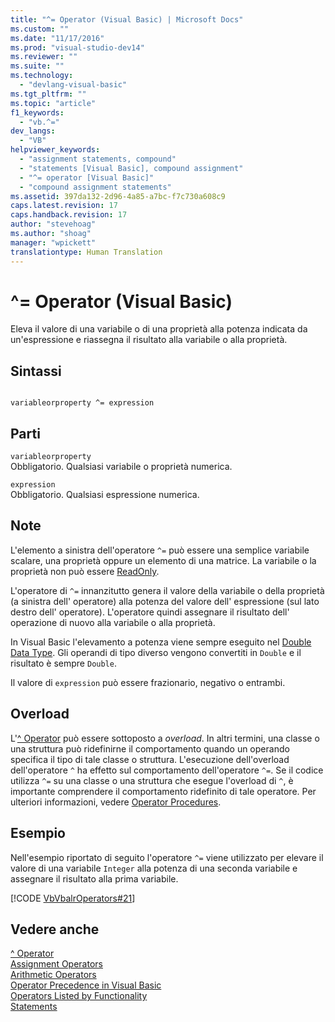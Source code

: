 ```yaml
---
title: "^= Operator (Visual Basic) | Microsoft Docs"
ms.custom: ""
ms.date: "11/17/2016"
ms.prod: "visual-studio-dev14"
ms.reviewer: ""
ms.suite: ""
ms.technology: 
  - "devlang-visual-basic"
ms.tgt_pltfrm: ""
ms.topic: "article"
f1_keywords: 
  - "vb.^="
dev_langs: 
  - "VB"
helpviewer_keywords: 
  - "assignment statements, compound"
  - "statements [Visual Basic], compound assignment"
  - "^= operator [Visual Basic]"
  - "compound assignment statements"
ms.assetid: 397da132-2d96-4a85-a7bc-f7c730a608c9
caps.latest.revision: 17
caps.handback.revision: 17
author: "stevehoag"
ms.author: "shoag"
manager: "wpickett"
translationtype: Human Translation
---
```

# ^= Operator (Visual Basic)
Eleva il valore di una variabile o di una proprietà alla potenza indicata da un'espressione e riassegna il risultato alla variabile o alla proprietà.  
  
## Sintassi  
  
```  
  
variableorproperty ^= expression  
```  
  
## Parti  
 `variableorproperty`  
 Obbligatorio.  Qualsiasi variabile o proprietà numerica.  
  
 `expression`  
 Obbligatorio.  Qualsiasi espressione numerica.  
  
## Note  
 L'elemento a sinistra dell'operatore `^=` può essere una semplice variabile scalare, una proprietà oppure un elemento di una matrice.  La variabile o la proprietà non può essere [ReadOnly](../../../visual-basic/language-reference/modifiers/readonly.md).  
  
 L'operatore di `^=` innanzitutto genera il valore della variabile o della proprietà \(a sinistra dell' operatore\) alla potenza del valore dell' espressione \(sul lato destro dell' operatore\).  L'operatore quindi assegnare il risultato dell' operazione di nuovo alla variabile o alla proprietà.  
  
 In Visual Basic l'elevamento a potenza viene sempre eseguito nel [Double Data Type](../../../visual-basic/language-reference/data-types/double-data-type.md).  Gli operandi di tipo diverso vengono convertiti in `Double` e il risultato è sempre `Double`.  
  
 Il valore di `expression` può essere frazionario, negativo o entrambi.  
  
## Overload  
 L'[^ Operator](../../../visual-basic/language-reference/operators/exponentiation-operator.md) può essere sottoposto a *overload*. In altri termini, una classe o una struttura può ridefinirne il comportamento quando un operando specifica il tipo di tale classe o struttura.  L'esecuzione dell'overload dell'operatore `^` ha effetto sul comportamento dell'operatore `^=`.  Se il codice utilizza `^=` su una classe o una struttura che esegue l'overload di `^`, è importante comprendere il comportamento ridefinito di tale operatore.  Per ulteriori informazioni, vedere [Operator Procedures](../../../visual-basic/programming-guide/language-features/procedures/operator-procedures.md).  
  
## Esempio  
 Nell'esempio riportato di seguito l'operatore `^=` viene utilizzato per elevare il valore di una variabile `Integer` alla potenza di una seconda variabile e assegnare il risultato alla prima variabile.  
  
 [!CODE [VbVbalrOperators#21](../CodeSnippet/VS_Snippets_VBCSharp/VbVbalrOperators#21)]  
  
## Vedere anche  
 [^ Operator](../../../visual-basic/language-reference/operators/exponentiation-operator.md)   
 [Assignment Operators](../../../visual-basic/language-reference/operators/assignment-operators.md)   
 [Arithmetic Operators](../../../visual-basic/language-reference/operators/arithmetic-operators.md)   
 [Operator Precedence in Visual Basic](../../../visual-basic/language-reference/operators/operator-precedence.md)   
 [Operators Listed by Functionality](../../../visual-basic/language-reference/operators/operators-listed-by-functionality.md)   
 [Statements](../../../visual-basic/programming-guide/language-features/statements.md)